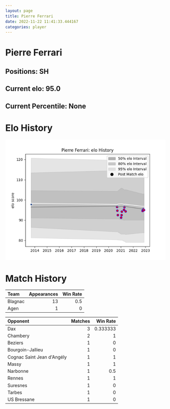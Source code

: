 ```yaml
---  
layout: page  
title: Pierre Ferrari  
date: 2022-11-22 11:41:33.444167  
categories: player  
---
```

# Pierre Ferrari

## Positions: SH

## Current elo: 95.0

## Current Percentile: None

# Elo History


![elo history](history_PierreFerrari.png)
# Match History


| Team    |   Appearances |   Win Rate |
|:--------|--------------:|-----------:|
| Blagnac |            13 |        0.5 |
| Agen    |             1 |        0   |

| Opponent                   |   Matches |   Win Rate |
|:---------------------------|----------:|-----------:|
| Dax                        |         3 |   0.333333 |
| Chambery                   |         2 |   1        |
| Beziers                    |         1 |   0        |
| Bourgoin-Jallieu           |         1 |   0        |
| Cognac Saint Jean d'Angély |         1 |   1        |
| Massy                      |         1 |   1        |
| Narbonne                   |         1 |   0.5      |
| Rennes                     |         1 |   1        |
| Suresnes                   |         1 |   0        |
| Tarbes                     |         1 |   0        |
| US Bressane                |         1 |   0        |